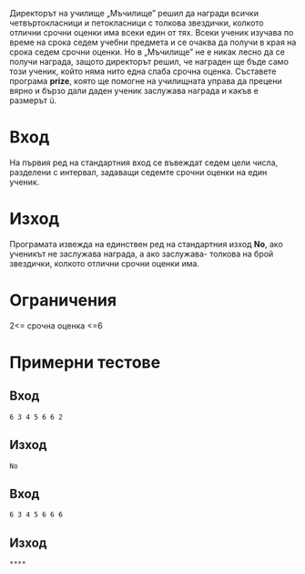 Директорът на училище „Мъчилище” решил да награди всички четвъртокласници и петокласници с толкова звездички, колкото отлични срочни оценки има всеки един от тях. Всеки ученик изучава по време на срока седем учебни предмета и се очаква да получи в края на срока седем срочни оценки. Но в „Мъчилище” не е никак лесно да се получи награда, защото директорът решил, че награден ще бъде само този ученик, който няма нито една слаба срочна оценка. Съставете програма **prize**, която ще помогне на училищната управа да прецени вярно и бързо дали даден ученик заслужава награда и какъв е размерът ú.

# Вход
На първия ред на стандартния вход се въвеждат седем цели числа, разделени с интервал, задаващи седемте срочни оценки на един ученик.

# Изход
Програмата извежда на единствен ред на стандартния изход **No**, ако ученикът не заслужава награда, а ако заслужава- толкова на брой звездички, колкото отлични срочни оценки има.

# Ограничения
2<= срочна оценка <=6

# Примерни тестове
## Вход
```
6 3 4 5 6 6 2
```
## Изход 
```
No
```
## Вход
```
6 3 4 5 6 6 6
```
## Изход
```
****
```
